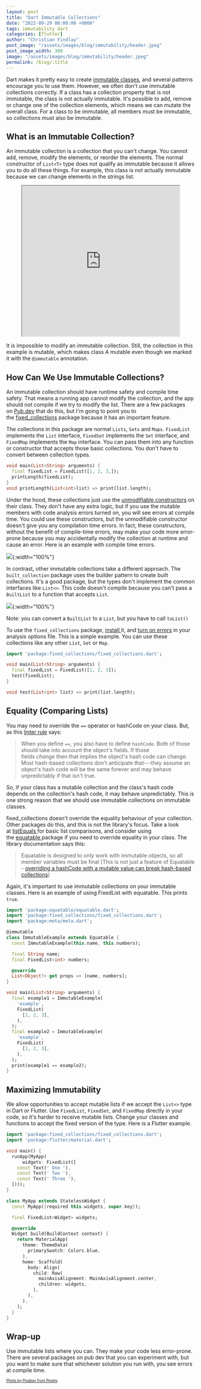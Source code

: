 ```yaml
---
layout: post
title: "Dart Immutable Collections"
date: "2022-09-29 00:00:00 +0000"
tags: immutability dart
categories: [flutter]
author: "Christian Findlay"
post_image: "/assets/images/blog/immutability/header.jpeg"
post_image_width: 300
image: "/assets/images/blog/immutability/header.jpeg"
permalink: /blog/:title
---
```


Dart makes it pretty easy to create [immutable classes](https://en.wikipedia.org/wiki/Immutable_object), and several patterns encourage you to use them. However, we often don't use immutable collections correctly. If a class has a collection property that is not immutable, the class is not actually immutable. It's possible to add, remove or change one of the collection elements, which means we can mutate the overall class. For a class to be immutable, all members must be immutable, so collections must also be immutable.

What is an Immutable Collection?
--------------------------------

An immutable collection is a collection that you can't change. You cannot add, remove, modify the elements, or reorder the elements. The normal constructor of `List<T>` type does not qualify as immutable because it allows you to do all these things. For example, this class is not actually immutable because we can change elements in the strings list.


<figure>
  <iframe style="width:99%;height:400px;" src="https://dartpad.dev/embed-inline.html?id=efe0676acbcf2abd74d37c74ebb25d23"></iframe>
</figure>

It is impossible to modify an immutable collection. Still, the collection in this example is mutable, which makes class A mutable even though we marked it with the `@immutable` annotation.

How Can We Use Immutable Collections?
-------------------------------------

An immutable collection should have runtime safety and compile time safety. That means a running app cannot modify the collection, and the app should not compile if we try to modify the list. There are a few packages on [Pub.dev](https://pub.dev/) that do this, but I'm going to point you to the [fixed_collections](https://pub.dev/packages/fixed_collections) package because it has an important feature.

The collections in this package are normal `Lists`, `Sets` and `Maps`. `FixedList` implements the `List` interface, `FixedSet` implements the `Set` interface, and `FixedMap` implements the `Map` interface. You can pass them into any function or constructor that accepts those basic collections. You don't have to convert between collection types.

```dart
void main(List<String> arguments) {
  final fixedList = FixedList([1, 2, 3,]);
  printLength(fixedList);
}
void printLength(List<int>list) => print(list.length);
```

Under the hood, these collections just use the [unmodifiable constructors](https://api.flutter.dev/flutter/dart-core/List/List.unmodifiable.html) on their class. They don't have any extra logic, but if you use the mutable members with code analysis errors turned on, you will see errors at compile time. You could use these constructors, but the unmodifiable constructor doesn't give you any compilation time errors. In fact, these constructors, without the benefit of compile-time errors, may make your code more error-prone because you may accidentally modify the collection at runtime and cause an error. Here is an example with compile time errors.

![](/assets/images/blog/immutability/error.png){:width="100%"}

In contrast, other immutable collections take a different approach. The `built_collection` package uses the builder pattern to create built collections. It's a good package, but the types don't implement the common interfaces like `List<>`. This code doesn't compile because you can't pass a `BuiltList` to a function that accepts `List`.

![](/assets/images/blog/immutability/error2.png){:width="100%"}

Note: you can convert a `BuiltList` to a `List`, but you have to call `toList()`

To use the `fixed_collections` package, [install ](https://pub.dev/packages/fixed_collections/install)it, and [turn on errors](https://pub.dev/packages/fixed_collections#errors) in your analysis options file. This is a simple example. You can use these collections like any other `List`, `Set` or `Map`.

```dart
import 'package:fixed_collections/fixed_collections.dart';

void main(List<String> arguments) {
  final fixedList = FixedList([1, 2, 3]);
  test(fixedList);
}

void test(List<int> list) => print(list.length);
```

Equality (Comparing Lists)
--------------------------

You may need to override the `==` operator or hashCode on your class. But, as this [linter rule](https://dart.dev/guides/language/effective-dart/design#avoid-defining-custom-equality-for-mutable-classes) says:

> When you define `==`, you also have to define `hashCode`. Both of those should take into account the object's fields. If those fields *change* then that implies the object's hash code can change. Most hash-based collections don't anticipate that---they assume an object's hash code will be the same forever and may behave unpredictably if that isn't true.

So, if your class has a mutable collection and the class's hash code depends on the collection's hash code, it may behave unpredictably. This is one strong reason that we should use immutable collections on immutable classes.

fixed_collections doesn't override the equality behaviour of your collection. Other packages do this, and this is not the library's focus. Take a look at [listEquals ](https://api.flutter.dev/flutter/foundation/listEquals.html)for basic list comparisons, and consider using the [equatable ](https://pub.dev/packages/equatable)package if you need to override equality in your class. The library documentation says this:

> Equatable is designed to only work with immutable objects, so all member variables must be final (This is not just a feature of Equatable - [overriding a hashCode with a mutable value can break hash-based collections](https://dart.dev/guides/language/effective-dart/design#avoid-defining-custom-equality-for-mutable-classes))

Again, it's important to use immutable collections on your immutable classes. Here is an example of using FixedList with equatable. This prints `true`.

```dart
import 'package:equatable/equatable.dart';
import 'package:fixed_collections/fixed_collections.dart';
import 'package:meta/meta.dart';

@immutable
class ImmutableExample extends Equatable {
  const ImmutableExample(this.name, this.numbers);

  final String name;
  final FixedList<int> numbers;

  @override
  List<Object?> get props => [name, numbers];
}

void main(List<String> arguments) {
  final example1 = ImmutableExample(
    'example',
    FixedList(
      [1, 2, 3],
    ),
  );
  final example2 = ImmutableExample(
    'example',
    FixedList(
      [1, 2, 3],
    ),
  );
  print(example1 == example2);
}
```

Maximizing Immutability
-----------------------

We allow opportunities to accept mutable lists if we accept the `List<>` type in Dart or Flutter. Use `FixedList`, `FixedSet`, and `FixedMap` directly in your code, so it's harder to receive mutable lists. Change your classes and functions to accept the fixed version of the type. Here is a Flutter example.

```dart
import 'package:fixed_collections/fixed_collections.dart';
import 'package:flutter/material.dart';

void main() {
  runApp(MyApp(
      widgets: FixedList([
    const Text(' One '),
    const Text(' Two '),
    const Text(' Three '),
  ])));
}

class MyApp extends StatelessWidget {
  const MyApp({required this.widgets, super.key});

  final FixedList<Widget> widgets;

  @override
  Widget build(BuildContext context) {
    return MaterialApp(
      theme: ThemeData(
        primarySwatch: Colors.blue,
      ),
      home: Scaffold(
        body: Align(
          child: Row(
            mainAxisAlignment: MainAxisAlignment.center,
            children: widgets,
          ),
        ),
      ),
    );
  }
}
```

Wrap-up
-------

Use immutable lists where you can. They make your code less error-prone. There are several packages on pub dev that you can experiment with, but you want to make sure that whichever solution you run with, you see errors at compile time.

<sub><sup>[Photo by Pixabay from Pexels](https://www.pexels.com/photo/gray-and-blue-land-form-158729)</sup></sub>